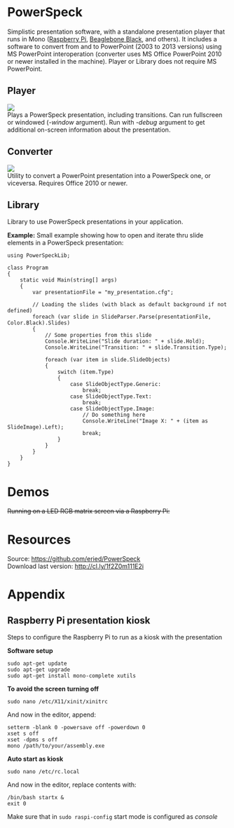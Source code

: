 PowerSpeck
==========

Simplistic presentation software, with a standalone presentation player that runs in Mono ([Raspberry Pi](http://www.raspberrypi.org/), [Beaglebone Black](http://beagleboard.org/Products/BeagleBone+Black), and others). It includes a software to convert from and to PowerPoint (2003 to 2013 versions) using MS PowerPoint interoperation (converter uses MS Office PowerPoint 2010 or newer installed in the machine). Player or Library does not require MS PowerPoint.


Player
---------
<img src=http://content.screencast.com/users/erwinried/folders/Snagit/media/8a13032f-d33e-4e05-8e73-400871b79752/07.23.2014-19.45.png /><br>
Plays a PowerSpeck presentation, including transitions. Can run fullscreen or windowed (_-window_ argument). Run with _-debug_ argument to get additional on-screen information about the presentation.

Converter
---------
<img src=http://content.screencast.com/users/erwinried/folders/Snagit/media/40cd10f4-b42b-4272-8e43-8cd072b23356/07.23.2014-19.42.png /><br>
Utility to convert a PowerPoint presentation into a PowerSpeck one, or viceversa. Requires Office 2010 or newer.

Library
--------
Library to use PowerSpeck presentations in your application.

__Example:__
Small example showing how to open and iterate thru slide elements in a PowerSpeck presentation:

    using PowerSpeckLib;

    class Program
    {
        static void Main(string[] args)
        {
            var presentationFile = "my_presentation.cfg";

            // Loading the slides (with black as default background if not defined)
            foreach (var slide in SlideParser.Parse(presentationFile, Color.Black).Slides)
            {
                // Some properties from this slide
                Console.WriteLine("Slide duration: " + slide.Hold);
                Console.WriteLine("Transition: " + slide.Transition.Type);

                foreach (var item in slide.SlideObjects)
                {
                    switch (item.Type)
                    {
                        case SlideObjectType.Generic:
                            break;
                        case SlideObjectType.Text:
                            break;
                        case SlideObjectType.Image:
                            // Do something here
                            Console.WriteLine("Image X: " + (item as SlideImage).Left);
                            break;
                    }
                }
            }
        }
    }

Demos
==========
~~Running on a LED RGB matrix screen via a Raspberry Pi:~~
     

Resources
==========
Source: https://github.com/eried/PowerSpeck <br>
Download last version: http://cl.ly/1f2Z0m111E2i
     

Appendix
==========
    
Raspberry Pi presentation kiosk
------------
Steps to configure the Raspberry Pi to run as a kiosk with the presentation

__Software setup__

    sudo apt-get update
    sudo apt-get upgrade
    sudo apt-get install mono-complete xutils
  
__To avoid the screen turning off__

    sudo nano /etc/X11/xinit/xinitrc
  
And now in the editor, append:

    setterm -blank 0 -powersave off -powerdown 0
    xset s off
    xset -dpms s off
    mono /path/to/your/assembly.exe
  
__Auto start as kiosk__

    sudo nano /etc/rc.local
  
And now in the editor, replace contents with:

    /bin/bash startx &
    exit 0
  
Make sure that in <code>sudo raspi-config</code> start mode is configured as _console_
